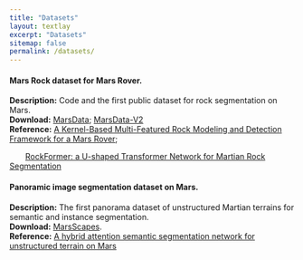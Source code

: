 ```yaml
---
title: "Datasets"
layout: textlay
excerpt: "Datasets"
sitemap: false
permalink: /datasets/
---
```


#### Mars Rock dataset for Mars Rover.

<b>Description:</b> Code and the first public dataset for rock segmentation on Mars.  
<b>Download:</b> [MarsData](https://github.com/CVIR-Lab/MarsData); [MarsData-V2](https://github.com/CVIR-Lab/MarsData/tree/MarsData-V2)   
<b>Reference:</b> [A Kernel-Based Multi-Featured Rock Modeling and Detection Framework for a Mars Rover](https://doi.org/10.1109/TNNLS.2021.3131206);     
                  <p style="text-indent:2em"> [RockFormer: a U-shaped Transformer Network for Martian Rock Segmentation](https://doi.org/10.1109/TGRS.2023.3235525)

#### Panoramic image segmentation dataset on Mars.

<b>Description:</b> The first panorama dataset of unstructured Martian terrains for semantic and instance segmentation.  
<b>Download:</b> [MarsScapes](https://github.com/InRobots/MarsScapes).  
<b>Reference:</b> [A hybrid attention semantic segmentation network for unstructured terrain on Mars](https://doi.org/10.1016/j.actaastro.2022.08.002)
